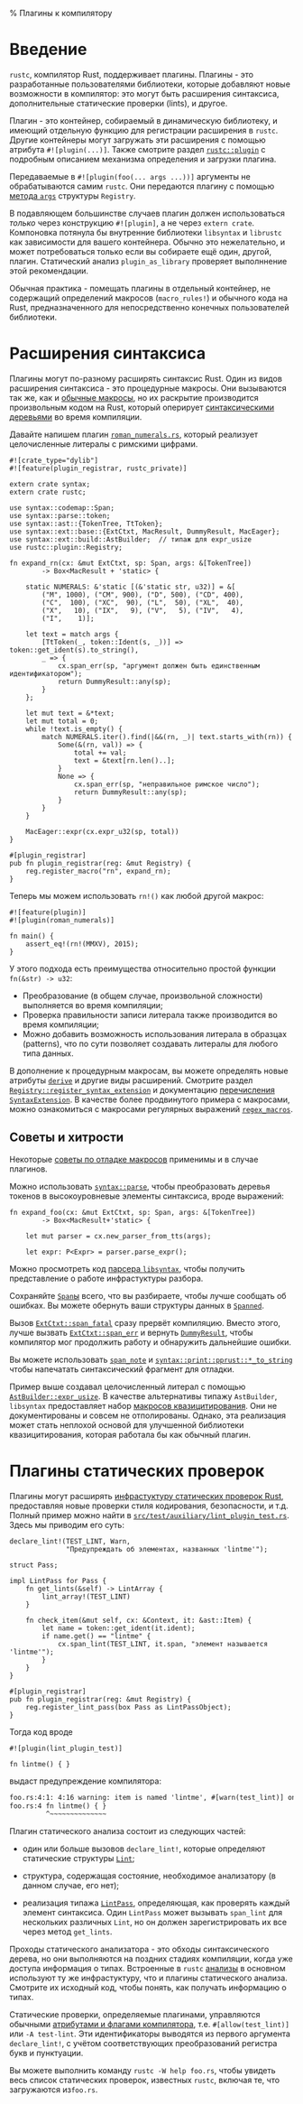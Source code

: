 % Плагины к компилятору

# Введение

`rustc`, компилятор Rust, поддерживает плагины. Плагины - это разработанные
пользователями библиотеки, которые добавляют новые возможности в компилятор: это
могут быть расширения синтаксиса, дополнительные статические проверки (lints), и
другое.

Плагин - это контейнер, собираемый в динамическую библиотеку, и имеющий
отдельную функцию для регистрации расширения в `rustc`. Другие контейнеры могут
загружать эти расширения с помощью атрибута `#![plugin(...)]`. Также смотрите
раздел [`rustc::plugin`](http://doc.rust-lang.org/rustc/plugin/index.html) с
подробным описанием механизма определения и загрузки плагина.

Передаваемые в `#![plugin(foo(... args ...))]` аргументы не обрабатываются самим
`rustc`. Они передаются плагину с помощью
[метода `args`](http://doc.rust-lang.org/rustc/plugin/registry/struct.Registry.html#method.args)
структуры `Registry`.

В подавляющем большинстве случаев плагин должен использоваться *только* через
конструкцию `#![plugin]`, а не через `extern crate`. Компоновка потянула бы
внутренние библиотеки `libsyntax` и `librustc` как зависимости для вашего
контейнера. Обычно это нежелательно, и может потребоваться только если вы
собираете ещё один, другой, плагин. Статический анализ `plugin_as_library`
проверяет выполннение этой рекомендации.

Обычная практика - помещать плагины в отдельный контейнер, не содержащий
определений макросов (`macro_rules!`) и обычного кода на Rust, предназначенного
для непосредственно конечных пользователей библиотеки.

# Расширения синтаксиса

Плагины могут по-разному расширять синтаксис Rust. Один из видов расширения
синтаксиса - это процедурные макросы. Они вызываются так же, как и
[обычные макросы](macros.html), но их раскрытие производится произвольным кодом
на Rust, который оперирует
[синтаксическими деревьями](http://doc.rust-lang.org/syntax/ast/index.html) во
время компиляции.

Давайте напишем плагин
[`roman_numerals.rs`](https://github.com/rust-lang/rust/tree/master/src/test/auxiliary/roman_numerals.rs),
который реализует целочисленные литералы с римскими цифрами.

```ignore
#![crate_type="dylib"]
#![feature(plugin_registrar, rustc_private)]

extern crate syntax;
extern crate rustc;

use syntax::codemap::Span;
use syntax::parse::token;
use syntax::ast::{TokenTree, TtToken};
use syntax::ext::base::{ExtCtxt, MacResult, DummyResult, MacEager};
use syntax::ext::build::AstBuilder;  // типаж для expr_usize
use rustc::plugin::Registry;

fn expand_rn(cx: &mut ExtCtxt, sp: Span, args: &[TokenTree])
        -> Box<MacResult + 'static> {

    static NUMERALS: &'static [(&'static str, u32)] = &[
        ("M", 1000), ("CM", 900), ("D", 500), ("CD", 400),
        ("C",  100), ("XC",  90), ("L",  50), ("XL",  40),
        ("X",   10), ("IX",   9), ("V",   5), ("IV",   4),
        ("I",    1)];

    let text = match args {
        [TtToken(_, token::Ident(s, _))] => token::get_ident(s).to_string(),
        _ => {
            cx.span_err(sp, "аргумент должен быть единственным идентификатором");
            return DummyResult::any(sp);
        }
    };

    let mut text = &*text;
    let mut total = 0;
    while !text.is_empty() {
        match NUMERALS.iter().find(|&&(rn, _)| text.starts_with(rn)) {
            Some(&(rn, val)) => {
                total += val;
                text = &text[rn.len()..];
            }
            None => {
                cx.span_err(sp, "неправильное римское число");
                return DummyResult::any(sp);
            }
        }
    }

    MacEager::expr(cx.expr_u32(sp, total))
}

#[plugin_registrar]
pub fn plugin_registrar(reg: &mut Registry) {
    reg.register_macro("rn", expand_rn);
}
```

Теперь мы можем использовать `rn!()` как любой другой макрос:

```ignore
#![feature(plugin)]
#![plugin(roman_numerals)]

fn main() {
    assert_eq!(rn!(MMXV), 2015);
}
```

У этого подхода есть преимущества относительно простой функции `fn(&str) ->
u32`:

* Преобразование (в общем случае, произвольной сложности) выполняется во время
  компиляции;
* Проверка правильности записи литерала также производится во время компиляции;
* Можно добавить возможность использования литерала в образцах (patterns), что
  по сути позволяет создавать литералы для любого типа данных.

В дополнение к процедурным макросам, вы можете определять новые атрибуты
[`derive`](http://doc.rust-lang.org/reference.html#derive) и другие виды
расширений. Смотрите раздел
[`Registry::register_syntax_extension`](http://doc.rust-lang.org/rustc/plugin/registry/struct.Registry.html#method.register_syntax_extension)
и документацию
[перечисления `SyntaxExtension`](http://doc.rust-lang.org/syntax/ext/base/enum.SyntaxExtension.html).
В качестве более продвинутого примера с макросами, можно ознакомиться с
макросами регулярных выражений
[`regex_macros`](https://github.com/rust-lang/regex/blob/master/regex_macros/src/lib.rs).


## Советы и хитрости

Некоторые [советы по отладке макросов](macros.html#debugging-macro-code)
применимы и в случае плагинов.

Можно использовать
[`syntax::parse`](http://doc.rust-lang.org/syntax/parse/index.html), чтобы
преобразовать деревья токенов в высокоуровневые элементы синтаксиса, вроде
выражений:

```ignore
fn expand_foo(cx: &mut ExtCtxt, sp: Span, args: &[TokenTree])
        -> Box<MacResult+'static> {

    let mut parser = cx.new_parser_from_tts(args);

    let expr: P<Expr> = parser.parse_expr();
```

Можно просмотреть код
[парсера `libsyntax`](https://github.com/rust-lang/rust/blob/master/src/libsyntax/parse/parser.rs),
чтобы получить представление о работе инфрастуктуры разбора.

Сохраняйте [`Span`ы](http://doc.rust-lang.org/syntax/codemap/struct.Span.html)
всего, что вы разбираете, чтобы лучше сообщать об ошибках. Вы можете обернуть
ваши структуры данных в
[`Spanned`](http://doc.rust-lang.org/syntax/codemap/struct.Spanned.html).

Вызов
[`ExtCtxt::span_fatal`](http://doc.rust-lang.org/syntax/ext/base/struct.ExtCtxt.html#method.span_fatal)
сразу прервёт компиляцию. Вместо этого, лучше вызвать
[`ExtCtxt::span_err`](http://doc.rust-lang.org/syntax/ext/base/struct.ExtCtxt.html#method.span_err)
и вернуть
[`DummyResult`](http://doc.rust-lang.org/syntax/ext/base/struct.DummyResult.html),
чтобы компилятор мог продолжить работу и обнаружить дальнейшие ошибки.

Вы можете использовать
[`span_note`](http://doc.rust-lang.org/syntax/ext/base/struct.ExtCtxt.html#method.span_note)
и
[`syntax::print::pprust::*_to_string`](http://doc.rust-lang.org/syntax/print/pprust/index.html#functions)
чтобы напечатать синтаксический фрагмент для отладки.

Пример выше создавал целочисленный литерал с помощью
[`AstBuilder::expr_usize`](http://doc.rust-lang.org/syntax/ext/build/trait.AstBuilder.html#tymethod.expr_usize).
В качестве альтернативы типажу `AstBuilder`, `libsyntax` предоставляет набор
[макросов квазицитирования](http://doc.rust-lang.org/syntax/ext/quote/index.html).
Они не документированы и совсем не отполированы. Однако, эта реализация может
стать неплохой основой для улучшенной библиотеки квазицитирования, которая
работала бы как обычный плагин.


# Плагины статических проверок

Плагины могут расширять
[инфрастуктуру статических проверок Rust](http://doc.rust-lang.org/reference.html#lint-check-attributes),
предоставляя новые проверки стиля кодирования, безопасности, и т.д. Полный
пример можно найти в
[`src/test/auxiliary/lint_plugin_test.rs`](https://github.com/rust-lang/rust/blob/master/src/test/auxiliary/lint_plugin_test.rs).
Здесь мы приводим его суть:

```ignore
declare_lint!(TEST_LINT, Warn,
              "Предупреждать об элементах, названных 'lintme'");

struct Pass;

impl LintPass for Pass {
    fn get_lints(&self) -> LintArray {
        lint_array!(TEST_LINT)
    }

    fn check_item(&mut self, cx: &Context, it: &ast::Item) {
        let name = token::get_ident(it.ident);
        if name.get() == "lintme" {
            cx.span_lint(TEST_LINT, it.span, "элемент называется 'lintme'");
        }
    }
}

#[plugin_registrar]
pub fn plugin_registrar(reg: &mut Registry) {
    reg.register_lint_pass(box Pass as LintPassObject);
}
```

Тогда код вроде

```ignore
#![plugin(lint_plugin_test)]

fn lintme() { }
```

выдаст предупреждение компилятора:

```txt
foo.rs:4:1: 4:16 warning: item is named 'lintme', #[warn(test_lint)] on by default
foo.rs:4 fn lintme() { }
         ^~~~~~~~~~~~~~~
```

Плагин статического анализа состоит из следующих частей:

* один или больше вызовов `declare_lint!`, которые определяют статические
  структуры [`Lint`](http://doc.rust-lang.org/rustc/lint/struct.Lint.html);

* структура, содержащая состояние, необходимое анализатору (в данном случае, его
  нет);

* реализация типажа
  [`LintPass`](http://doc.rust-lang.org/rustc/lint/trait.LintPass.html),
  определяющая, как проверять каждый элемент синтаксиса. Один `LintPass` может
  вызывать `span_lint` для нескольких различных `Lint`, но он должен
  зарегистрировать их все через метод `get_lints`.

Проходы статического анализатора - это обходы синтаксического дерева, но они
выполняются на поздних стадиях компиляции, когда уже доступа информация о типах.
Встроенные в `rustc`
[анализы](https://github.com/rust-lang/rust/blob/master/src/librustc/lint/builtin.rs)
в основном используют ту же инфрастуктуру, что и плагины статического анализа.
Смотрите их исходный код, чтобы понять, как получать информацию о типах.

Статические проверки, определяемые плагинами, управляются обычными
[атрибутами и флагами компилятора](http://doc.rust-lang.org/reference.html#lint-check-attributes),
т.е. `#[allow(test_lint)]` или `-A test-lint`. Эти идентификаторы выводятся из
первого аргумента `declare_lint!`, с учётом соответствующих преобразований
регистра букв и пунктуации.

Вы можете выполнить команду `rustc -W help foo.rs`, чтобы увидеть весь список
статических проверок, известных `rustc`, включая те, что загружаются
из`foo.rs`.
